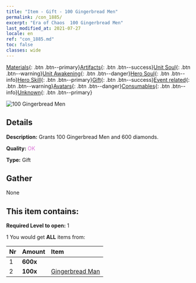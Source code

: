 ```yaml
---
title: "Item - Gift - 100 Gingerbread Men"
permalink: /con_1885/
excerpt: "Era of Chaos  100 Gingerbread Men"
last_modified_at: 2021-07-27
locale: en
ref: "con_1885.md"
toc: false
classes: wide
---
```

 [Materials](/Items/){: .btn .btn--primary}[Artifacts](/Items/Artifacts/){: .btn .btn--success}[Unit Soul](/Items/UnitSoul/){: .btn .btn--warning}[Unit Awakening](/Items/UnitAwakening/){: .btn .btn--danger}[Hero Soul](/Items/HeroSoul/){: .btn .btn--info}[Hero Skill](/Items/HeroSkill/){: .btn .btn--primary}[Gift](/Items/Gift/){: .btn .btn--success}[Event related](/Items/Events/){: .btn .btn--warning}[Avatars](/Items/Avatars/){: .btn .btn--danger}[Consumables](/Items/Consumables/){: .btn .btn--info}[Unknown](/Items/Unknown/){: .btn .btn--primary}

 ![100 Gingerbread Men](/images/t/i_907507.png)

## Details
 **Description:** Grants 100 Gingerbread Men and 600 diamonds.

 **Quality:** <span style="color: #DA70D6">OK</span>

 **Type:** Gift

## Gather

  None

## This item contains:

 **Required Level to open:** 1

 1 You would get **ALL** items  from:

  | Nr | Amount |     Item    |
  |:---|:-------|:------------|
  | 1 |  **600x** | <i class="fas fa-gem"/> |  | 
  | 2 |  **100x** | [Gingerbread Man](/Items/con_1092/) |  | 
